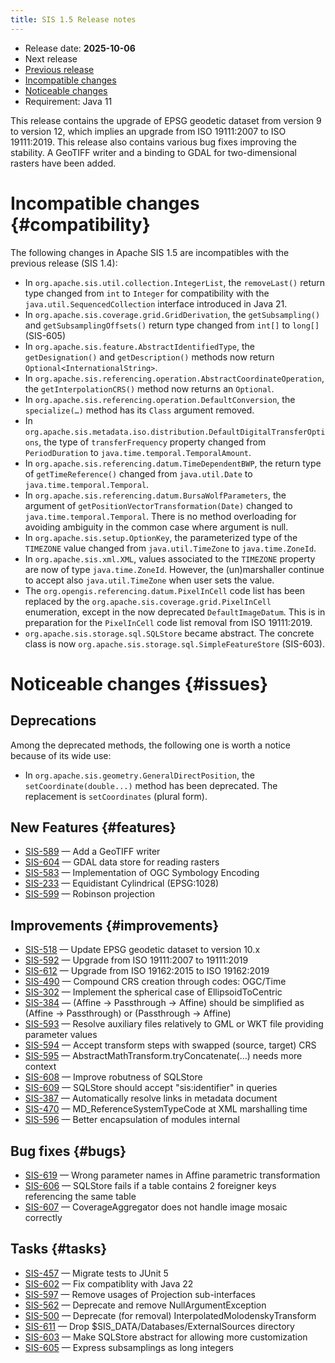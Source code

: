 ```yaml
---
title: SIS 1.5 Release notes
---
```


* Release date: **2025-10-06**
* Next release
* [Previous release](1.4.html)
* [Incompatible changes](#compatibility)
* [Noticeable changes](#issues)
* Requirement: Java 11

This release contains the upgrade of EPSG geodetic dataset from version 9 to version 12,
which implies an upgrade from ISO 19111:2007 to ISO 19111:2019.
This release also contains various bug fixes improving the stability.
A GeoTIFF writer and a binding to GDAL for two-dimensional rasters have been added.

# Incompatible changes    {#compatibility}

The following changes in Apache SIS 1.5 are incompatibles with the previous release (SIS 1.4):

* In `org.apache.sis.util.collection.IntegerList`, the `removeLast()` return type changed from `int` to `Integer`
  for compatibility with the `java.util.SequencedCollection` interface introduced in Java 21.
* In `org.apache.sis.coverage.grid.GridDerivation`, the `getSubsampling()` and `getSubsamplingOffsets()` return type changed from `int[]` to `long[]` (SIS-605)
* In `org.apache.sis.feature.AbstractIdentifiedType`, the `getDesignation()` and `getDescription()` methods now return `Optional<InternationalString>`.
* In `org.apache.sis.referencing.operation.AbstractCoordinateOperation`, the `getInterpolationCRS()` method now returns an `Optional`.
* In `org.apache.sis.referencing.operation.DefaultConversion`, the `specialize(…)` method has its `Class` argument removed.
* In `org.apache.sis.metadata.iso.distribution.DefaultDigitalTransferOptions`, the type of `transferFrequency` property changed from `PeriodDuration` to `java.time.temporal.TemporalAmount`.
* In `org.apache.sis.referencing.datum.TimeDependentBWP`, the return type of `getTimeReference()` changed from `java.util.Date` to `java.time.temporal.Temporal`.
* In `org.apache.sis.referencing.datum.BursaWolfParameters`, the argument of `getPositionVectorTransformation(Date)` changed to `java.time.temporal.Temporal`.
  There is no method overloading for avoiding ambiguity in the common case where argument is null.
* In `org.apache.sis.setup.OptionKey`, the parameterized type of the  `TIMEZONE` value changed from `java.util.TimeZone` to `java.time.ZoneId`.
* In `org.apache.sis.xml.XML`, values associated to the `TIMEZONE` property are now of type `java.time.ZoneId`.
  However, the (un)marshaller continue to accept also `java.util.TimeZone` when user sets the value.
* The `org.opengis.referencing.datum.PixelInCell` code list has been replaced by the `org.apache.sis.coverage.grid.PixelInCell` enumeration,
  except in the now deprecated `DefaultImageDatum`. This is in preparation for the `PixelInCell` code list removal from ISO 19111:2019.
* `org.apache.sis.storage.sql.SQLStore` became abstract. The concrete class is now `org.apache.sis.storage.sql.SimpleFeatureStore` (SIS-603).


# Noticeable changes    {#issues}

## Deprecations
Among the deprecated methods, the following one is worth a notice because of its wide use:

* In `org.apache.sis.geometry.GeneralDirectPosition`, the `setCoordinate(double...)` method has been deprecated.
  The replacement is `setCoordinates` (plural form).

## New Features    {#features}
* [SIS-589](https://issues.apache.org/jira/browse/SIS-589) — Add a GeoTIFF writer
* [SIS-604](https://issues.apache.org/jira/browse/SIS-604) — GDAL data store for reading rasters
* [SIS-583](https://issues.apache.org/jira/browse/SIS-583) — Implementation of OGC Symbology Encoding
* [SIS-233](https://issues.apache.org/jira/browse/SIS-233) — Equidistant Cylindrical (EPSG:1028)
* [SIS-599](https://issues.apache.org/jira/browse/SIS-599) — Robinson projection

## Improvements    {#improvements}
* [SIS-518](https://issues.apache.org/jira/browse/SIS-518) — Update EPSG geodetic dataset to version 10.x
* [SIS-592](https://issues.apache.org/jira/browse/SIS-592) — Upgrade from ISO 19111:2007 to 19111:2019
* [SIS-612](https://issues.apache.org/jira/browse/SIS-612) — Upgrade from ISO 19162:2015 to ISO 19162:2019
* [SIS-490](https://issues.apache.org/jira/browse/SIS-490) — Compound CRS creation through codes: OGC/Time
* [SIS-302](https://issues.apache.org/jira/browse/SIS-302) — Implement the spherical case of EllipsoidToCentric
* [SIS-384](https://issues.apache.org/jira/browse/SIS-384) — (Affine → Passthrough → Affine) should be simplified as (Affine → Passthrough) or (Passthrough → Affine)
* [SIS-593](https://issues.apache.org/jira/browse/SIS-593) — Resolve auxiliary files relatively to GML or WKT file providing parameter values
* [SIS-594](https://issues.apache.org/jira/browse/SIS-594) — Accept transform steps with swapped (source, target) CRS
* [SIS-595](https://issues.apache.org/jira/browse/SIS-595) — AbstractMathTransform.tryConcatenate(…) needs more context
* [SIS-608](https://issues.apache.org/jira/browse/SIS-608) — Improve robutness of SQLStore
* [SIS-609](https://issues.apache.org/jira/browse/SIS-609) — SQLStore should accept "sis:identifier" in queries
* [SIS-387](https://issues.apache.org/jira/browse/SIS-387) — Automatically resolve links in metadata document
* [SIS-470](https://issues.apache.org/jira/browse/SIS-470) — MD_ReferenceSystemTypeCode at XML marshalling time
* [SIS-596](https://issues.apache.org/jira/browse/SIS-596) — Better encapsulation of modules internal

## Bug fixes    {#bugs}
* [SIS-619](https://issues.apache.org/jira/browse/SIS-619) — Wrong parameter names in Affine parametric transformation
* [SIS-606](https://issues.apache.org/jira/browse/SIS-606) — SQLStore fails if a table contains 2 foreigner keys referencing the same table
* [SIS-607](https://issues.apache.org/jira/browse/SIS-607) — CoverageAggregator does not handle image mosaic correctly

## Tasks    {#tasks}
* [SIS-457](https://issues.apache.org/jira/browse/SIS-457) — Migrate tests to JUnit 5
* [SIS-602](https://issues.apache.org/jira/browse/SIS-602) — Fix compatiblity with Java 22
* [SIS-597](https://issues.apache.org/jira/browse/SIS-597) — Remove usages of Projection sub-interfaces
* [SIS-562](https://issues.apache.org/jira/browse/SIS-562) — Deprecate and remove NullArgumentException
* [SIS-500](https://issues.apache.org/jira/browse/SIS-500) — Deprecate (for removal) InterpolatedMolodenskyTransform
* [SIS-611](https://issues.apache.org/jira/browse/SIS-611) — Drop $SIS_DATA/Databases/ExternalSources directory
* [SIS-603](https://issues.apache.org/jira/browse/SIS-603) — Make SQLStore abstract for allowing more customization
* [SIS-605](https://issues.apache.org/jira/browse/SIS-605) — Express subsamplings as long integers
